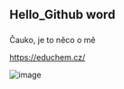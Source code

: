 ## Hello_Github word

##### 
Čauko, 
je to něco o mě

https://educhem.cz/

![image](https://user-images.githubusercontent.com/127042767/223078507-968991fc-ebbc-4b61-9eb7-e61135dd2139.png)
